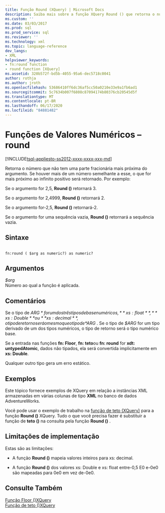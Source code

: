 ```yaml
---
title: Função Round (XQuery) | Microsoft Docs
description: Saiba mais sobre a função XQuery Round () que retorna o número que não tem uma parte fracionária mais próxima do argumento especificado.
ms.custom: ''
ms.date: 03/03/2017
ms.prod: sql
ms.prod_service: sql
ms.reviewer: ''
ms.technology: xml
ms.topic: language-reference
dev_langs:
- XML
helpviewer_keywords:
- fn:round function
- round function [XQuery]
ms.assetid: 320b572f-bd5b-4055-95a6-dec5718c0041
author: rothja
ms.author: jroth
ms.openlocfilehash: 53686410ff6dc36af5cc50a0210e33e9a1fb6ad1
ms.sourcegitcommit: 5c7634b007f6808c87094174b80376cb20545d5f
ms.translationtype: MT
ms.contentlocale: pt-BR
ms.lasthandoff: 06/17/2020
ms.locfileid: "84881482"
---
```

# <a name="numeric-values-functions---round"></a>Funções de Valores Numéricos – round
[!INCLUDE[tsql-appliesto-ss2012-xxxx-xxxx-xxx-md](../includes/tsql-appliesto-ss2012-xxxx-xxxx-xxx-md.md)]

  Retorna o número que não tem uma parte fracionária mais próxima do argumento. Se houver mais de um número semelhante a esse, o que for mais próximo ao infinito positivo será retornado. Por exemplo:  
  
 Se o argumento for 2,5, **Round ()** retornará 3.  
  
 Se o argumento for 2,4999, **Round ()** retornará 2.  
  
 Se o argumento for-2,5, **Round ()** retornará-2.  
  
 Se o argumento for uma sequência vazia, **Round ()** retornará a sequência vazia.  
  
## <a name="syntax"></a>Sintaxe  
  
```  
  
fn:round ( $arg as numeric?) as numeric?  
```  
  
## <a name="arguments"></a>Argumentos  
 *$arg*  
 Número ao qual a função é aplicada.  
  
## <a name="remarks"></a>Comentários  
 Se o tipo de *$ARG* for um dos três tipos de base numéricos, **xs: float**, **xs: Double**ou **xs: decimal**, o tipo de retorno será o mesmo que o tipo de *$ARG* . Se o tipo de *$ARG* for um tipo derivado de um dos tipos numéricos, o tipo de retorno será o tipo numérico base.  
  
 Se a entrada nas funções **fn: Floor**, **fn: teto**ou **fn: round** for **xdt: untypedAtomic**, dados não tipados, ela será convertida implicitamente em **xs: Double**.  
  
 Qualquer outro tipo gera um erro estático.  
  
## <a name="examples"></a>Exemplos  
 Este tópico fornece exemplos de XQuery em relação a instâncias XML armazenadas em várias colunas de tipo **XML** no banco de dados AdventureWorks.  
  
 Você pode usar o exemplo de trabalho na [função de teto (XQuery)](../xquery/numeric-values-functions-ceiling.md) para a função **Round ()** XQuery. Tudo o que você precisa fazer é substituir a função de **teto ()** na consulta pela função **Round ()** .  
  
## <a name="implementation-limitations"></a>Limitações de implementação  
 Estas são as limitações:  
  
-   A função **Round ()** mapeia valores inteiros para xs: decimal.  
  
-   A função **Round ()** dos valores xs: Double e xs: float entre-0,5 E0 e-0e0 são mapeadas para 0e0 em vez de-0e0.  
  
## <a name="see-also"></a>Consulte Também  
 [Função Floor &#40;&#41;XQuery](../xquery/numeric-values-functions-floor.md)   
 [Função de teto &#40;&#41;XQuery](../xquery/numeric-values-functions-ceiling.md)  
  
  
